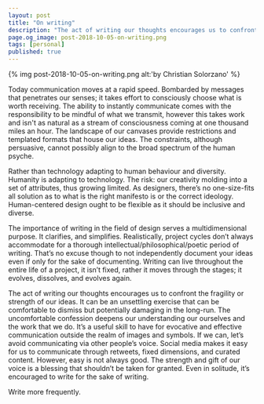 ```yaml
---
layout: post
title: "On writing"
description: "The act of writing our thoughts encourages us to confront the fragility or strength of our ideas."
page.og_image: post-2018-10-05-on-writing.png
tags: [personal]
published: true
---
```



{% img post-2018-10-05-on-writing.png alt:'by Christian Solorzano' %}


Today communication moves at a rapid speed. Bombarded by messages that penetrates our senses; it takes effort to consciously choose what is worth receiving. The ability to instantly communicate comes with the responsibility to be mindful of what we transmit, however this takes work and isn't as natural as a stream of consciousness coming at one thousand miles an hour. The landscape of our canvases provide restrictions and templated formats that house our ideas. The constraints, although persuasive, cannot possibly align to the broad spectrum of the human psyche.

Rather than technology adapting to human behaviour and diversity. Humanity is adapting to technology. The risk: our creativity molding into a set of attributes, thus growing limited. As designers, there’s no one-size-fits all solution as to what is the right manifesto is or the correct ideology. Human-centered design ought to be flexible as it should be inclusive and diverse.

The importance of writing in the field of design serves a multidimensional purpose. It clarifies, and simplifies. Realistically, project cycles don’t always accommodate for a thorough intellectual/philosophical/poetic period of writing. That’s no excuse though to not independently document your ideas even if only for the sake of documenting. Writing can live throughout the entire life of a project, it isn’t fixed, rather it moves through the stages; it evolves, dissolves, and evolves again.

The act of writing our thoughts encourages us to confront the fragility or strength of our ideas. It can be an unsettling exercise that can be comfortable to dismiss but potentially damaging in the long-run. The uncomfortable confession deepens our understanding our ourselves and the work that we do. It’s a useful skill to have for evocative and effective communication outside the realm of images and symbols. If we can, let’s avoid communicating via other people’s voice. Social media makes it easy for us to communicate through retweets, fixed dimensions, and curated content. However, easy is not always good. The strength and gift of our voice is a blessing that shouldn’t be taken for granted. Even in solitude, it’s encouraged to write for the sake of writing.

Write more frequently.


